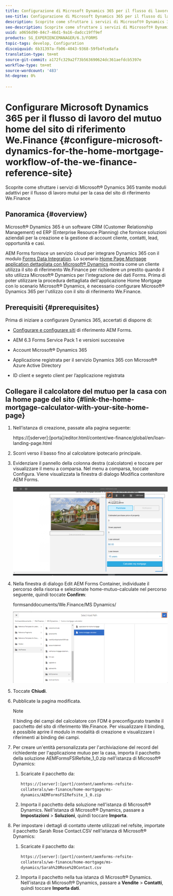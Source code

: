 ```yaml
---
title: Configurazione di Microsoft Dynamics 365 per il flusso di lavoro del mutuo home del sito di riferimento We.Finance
seo-title: Configurazione di Microsoft Dynamics 365 per il flusso di lavoro del mutuo home del sito di riferimento We.Finance
description: Scoprite come sfruttare i servizi di Microsoft® Dynamics 365 tramite moduli adattivi per il flusso di lavoro mutui per la casa del sito di riferimento We.Finance
seo-description: Scoprite come sfruttare i servizi di Microsoft® Dynamics 365 tramite moduli adattivi per il flusso di lavoro mutui per la casa del sito di riferimento We.Finance
uuid: a0656d90-84c7-46d1-9a16-dadcc19ff9ef
products: SG_EXPERIENCEMANAGER/6.3/FORMS
topic-tags: develop, Configuration
discoiquuid: 6b31397a-fb06-4043-9368-59fb4fce8afa
translation-type: tm+mt
source-git-commit: a172fc329a2f73b563690624dc361aefdcb5397e
workflow-type: tm+mt
source-wordcount: '483'
ht-degree: 0%

---
```



# Configurare Microsoft Dynamics 365 per il flusso di lavoro del mutuo home del sito di riferimento We.Finance {#configure-microsoft-dynamics-for-the-home-mortgage-workflow-of-the-we-finance-reference-site}

Scoprite come sfruttare i servizi di Microsoft® Dynamics 365 tramite moduli adattivi per il flusso di lavoro mutui per la casa del sito di riferimento We.Finance

## Panoramica {#overview}

Microsoft® Dynamics 365 è un software CRM (Customer Relationship Management) ed ERP (Enterprise Resource Planning) che fornisce soluzioni aziendali per la creazione e la gestione di account cliente, contatti, lead, opportunità e casi.

 AEM Forms fornisce un servizio cloud per integrare Dynamics 365 con il modulo [Forms Data Integration](/help/forms/using/data-integration.md). Lo scenario [Home Page Mortgage application dettagliata con Microsoft® Dynamics](/help/forms/using/finance-reference-site-walkthrough.md#home-mortgage-application-walkthrough-with-microsoft-dynamics) mostra come un cliente utilizza il sito di riferimento We.Finance per richiedere un prestito quando il sito utilizza Microsoft® Dynamics per l&#39;integrazione dei dati Forms. Prima di poter utilizzare la procedura dettagliata dell&#39;applicazione Home Mortgage con lo scenario Microsoft® Dynamics, è necessario configurare Microsoft® Dynamics 365 per l&#39;utilizzo con il sito di riferimento We.Finance.

## Prerequisiti {#prerequisites}

Prima di iniziare a configurare Dynamics 365, accertati di disporre di:

* [Configurare e configurare  siti](/help/forms/using/setup-reference-sites.md) di riferimento AEM Forms.

* AEM 6.3 Forms Service Pack 1 e versioni successive
* Account Microsoft® Dynamics 365
* Applicazione registrata per il servizio Dynamics 365 con Microsoft® Azure Active Directory
* ID client e segreto client per l’applicazione registrata

## Collegare il calcolatore del mutuo per la casa con la home page del sito {#link-the-home-mortgage-calculator-with-your-site-home-page}

1. Nell’istanza di creazione, passate alla pagina seguente:

   https://[sderver]:[porta]/editor.html/content/we-finance/global/en/loan-landing-page.html

1. Scorri verso il basso fino al calcolatore ipotecario principale.
1. Evidenziare il pannello della colonna destra (calcolatore) e toccare per visualizzare il menu a comparsa. Nel menu a comparsa, toccate Configura. Viene visualizzata la finestra di dialogo Modifica  contenitore AEM Forms.

   ![calcolatorconfigurepanel](assets/calculatorconfigurepanel.png)

1. Nella finestra di dialogo Edit  AEM Forms Container, individuate il percorso della risorsa e selezionate home-mutuo-calculate nel percorso seguente, quindi toccate **Confirm**:

   formsanddocuments/We.Finance/MS Dynamics/

   ![selectNazionetpath](assets/selectassetpath.png)

1. Toccate **Chiudi**.
1. Pubblicate la pagina modificata.

   >[!NOTE]
   >
   >Il binding dei campi del calcolatore con FDM è preconfigurato tramite il pacchetto del sito di riferimento We.Finance. Per visualizzare il binding, è possibile aprire il modulo in modalità di creazione e visualizzare i riferimenti ai binding dei campi.

1. Per creare un&#39;entità personalizzata per l&#39;archiviazione del record del richiedente per l&#39;applicazione mutuo per la casa, importa il pacchetto della soluzione AEMFormsFSIRefsite_1_0.zip nell&#39;istanza di Microsoft® Dynamics:

   1. Scaricate il pacchetto da:

      `https://[server]:[port]/content/aemforms-refsite-collaterals/we-finance/home-mortgage/ms-dynamics/AEMFormsFSIRefsite_1_0.zip`

   1. Importa il pacchetto della soluzione nell&#39;istanza di Microsoft® Dynamics. Nell&#39;istanza di Microsoft® Dynamics, passare a **Impostazioni** > **Soluzioni**, quindi toccare **Importa**.

1. Per impostare i dettagli di contatto utente utilizzati nel refsite, importate il pacchetto Sarah Rose Contact.CSV nell&#39;istanza di Microsoft® Dynamics:

   1. Scaricate il pacchetto da:

      `https://[server]:[port]/content/aemforms-refsite-collaterals/we-finance/home-mortgage/ms-dynamics/Sarah%20Rose%20Contact.csv`

   1. Importa il pacchetto nella tua istanza di Microsoft® Dynamics. Nell&#39;istanza di Microsoft® Dynamics, passare a **Vendite** > **Contatti**, quindi toccare **Importa dati**.

